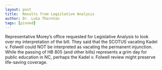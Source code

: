```yaml
---
layout: post
title:  Results from Legislative Analysis
author: Dr. Luka Thornton
tags: [pinned]
---
```


Representative Morey’s office requested for Legislative Analysis to look over my interpretation of the bill. They said that the SCOTUS vacating Kadel v. Folwell could NOT be interpreted as vacating the permanent injunction. While the passing of HB 805 (and other bills) represents a grim day for public education in NC, perhaps the Kadel v. Folwell review might preserve life-saving coverage.
